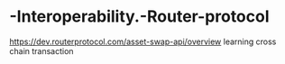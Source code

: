 # -Interoperability.-Router-protocol
https://dev.routerprotocol.com/asset-swap-api/overview   learning cross chain transaction  
